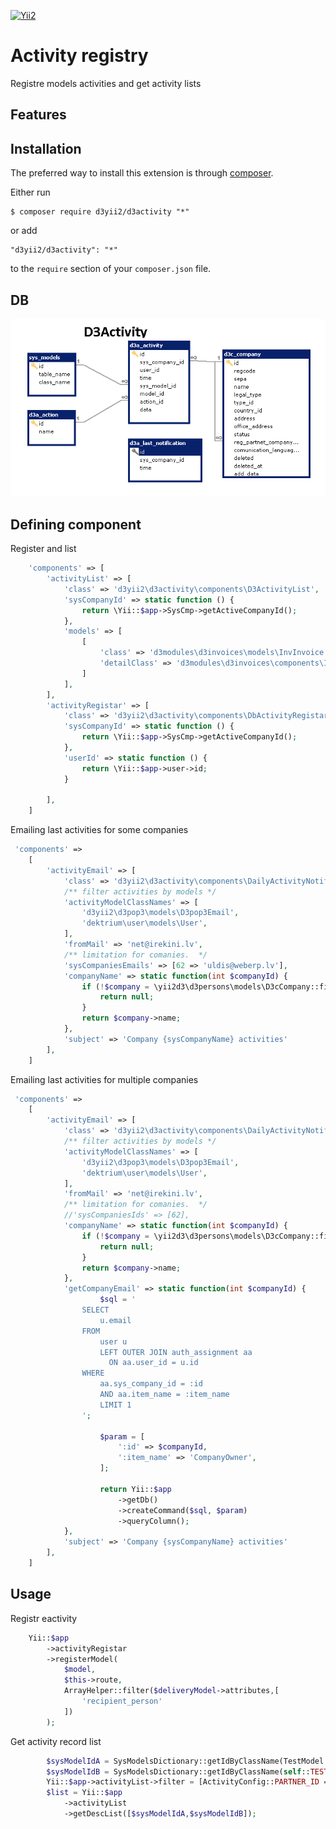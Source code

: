 [![Yii2](https://img.shields.io/badge/Powered_by-Yii_Framework-green.svg?style=flat)](https://www.yiiframework.com/)
# Activity registry
Registre models activities and get activity lists
## Features

## Installation

The preferred way to install this extension is through [composer](http://getcomposer.org/download/).

Either run

```
$ composer require d3yii2/d3activity "*"
```

or add

```
"d3yii2/d3activity": "*"
```

to the `require` section of your `composer.json` file.

## DB
![DB strukture](https://github.com/d3yii2/d3activity/blob/master/doc/DB.png)

## Defining component
Register and list 
```php
    'components' => [
        'activityList' => [
            'class' => 'd3yii2\d3activity\components\D3ActivityList',
            'sysCompanyId' => static function () {
                return \Yii::$app->SysCmp->getActiveCompanyId();
            },
            'models' => [
                [
                    'class' => 'd3modules\d3invoices\models\InvInvoice',
                    'detailClass' => 'd3modules\d3invoices\components\InvInvoiceD3Activity'
                ]
            ],
        ],
        'activityRegistar' => [
            'class' => 'd3yii2\d3activity\components\DbActivityRegistar',
            'sysCompanyId' => static function () {
                return \Yii::$app->SysCmp->getActiveCompanyId();
            },
            'userId' => static function () {
                return \Yii::$app->user->id;
            }            
            
        ],
    ]
```

Emailing last activities for some companies

```php
 'components' =>
    [
        'activityEmail' => [
            'class' => 'd3yii2\d3activity\components\DailyActivityNotification',
            /** filter activities by models */
            'activityModelClassNames' => [
                'd3yii2\d3pop3\models\D3pop3Email',
                'dektrium\user\models\User',
            ],
            'fromMail' => 'net@irekini.lv',
            /** limitation for comanies.  */
            'sysCompaniesEmails' => [62 => 'uldis@weberp.lv'],
            'companyName' => static function(int $companyId) {
                if (!$company = \yii2d3\d3persons\models\D3cCompany::findOne($companyId)) {
                    return null;
                }
                return $company->name;
            },
            'subject' => 'Company {sysCompanyName} activities'
        ],
    ]
```

Emailing last activities for multiple companies

```php
 'components' =>
    [
        'activityEmail' => [
            'class' => 'd3yii2\d3activity\components\DailyActivityNotification',
            /** filter activities by models */
            'activityModelClassNames' => [
                'd3yii2\d3pop3\models\D3pop3Email',
                'dektrium\user\models\User',
            ],
            'fromMail' => 'net@irekini.lv',
            /** limitation for comanies.  */
            //'sysCompaniesIds' => [62],
            'companyName' => static function(int $companyId) {
                if (!$company = \yii2d3\d3persons\models\D3cCompany::findOne($companyId)) {
                    return null;
                }
                return $company->name;
            },
            'getCompanyEmail' => static function(int $companyId) {
                    $sql = '
                SELECT
                    u.email
                FROM
                    user u
                    LEFT OUTER JOIN auth_assignment aa
                      ON aa.user_id = u.id
                WHERE
                    aa.sys_company_id = :id
                    AND aa.item_name = :item_name
                    LIMIT 1
                ';

                    $param = [
                        ':id' => $companyId,
                        ':item_name' => 'CompanyOwner',
                    ];

                    return Yii::$app
                        ->getDb()
                        ->createCommand($sql, $param)
                        ->queryColumn();
            },
            'subject' => 'Company {sysCompanyName} activities'
        ],
    ]
```


## Usage
Registr eactivity
```php
    Yii::$app
        ->activityRegistar
        ->registerModel(
            $model,
            $this->route,
            ArrayHelper::filter($deliveryModel->attributes,[
                'recipient_person'
            ])
        );
```

Get activity record list

```php
        $sysModelIdA = SysModelsDictionary::getIdByClassName(TestModel::class);
        $sysModelIdB = SysModelsDictionary::getIdByClassName(self::TEST_CLASS_NAME);
        Yii::$app->activityList->filter = [ActivityConfig::PARTNER_ID => 44];
        $list = Yii::$app
            ->activityList
            ->getDescList([$sysModelIdA,$sysModelIdB]);

```
